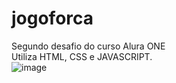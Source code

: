# jogoforca
Segundo desafio do curso Alura ONE<BR>
  Utiliza HTML, CSS e JAVASCRIPT.<br>
  ![image](https://user-images.githubusercontent.com/64749145/170896642-f69262d3-882f-41df-9352-93f9d515310b.png)

